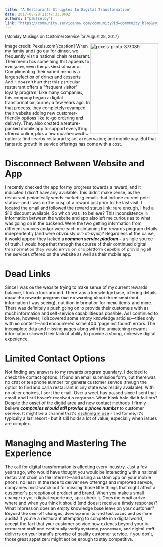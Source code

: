 ```yaml
---
title: "A Restaurants Struggles In Digital Transformation"
date: 2017-08-28T21:47:33.000Z
authors: ["paulselby"]
link: "https://community.servicenow.com/community?id=community_blog&sys_id=09fca2a5dbd0dbc01dcaf3231f961965"
---
```

<p><span style="color: #303030; font-family: arial, sans-serif;">(</span><span style="font-family: arial, sans-serif; color: #303030;">Monday Musings on Customer Service for August 28, 2017)</span></p><p></p><p><img alt="pexels-photo-373089" class="alignnone wp-image-712" height="298" src="https://insightsincustomerservice.files.wordpress.com/2017/08/pexels-photo-373089.jpeg" style="float: right;" width="223"/> Image credit: Pexels.com[/caption] When my family and I go out for dinner, we frequently visit a national chain restaurant. Their menu has something that appeals to everyone, even the pickiest of eaters. Complimenting their varied menu is a large selection of drinks and desserts. And it doesn't hurt that this particular restaurant offers a "frequent visitor" loyalty program. Like many companies, this company began a digital transformation journey a few years ago. In that process, they completely revamped their website adding new customer-friendly options like to-go ordering and delivery. They also created a feature-packed mobile app to support everything offered online, plus a few mobile-specific options: find nearby restaurants; set a reservation; and mobile pay. But that fantastic growth in service offerings has come with a cost.</p><p></p><h1>Disconnect Between Website and App</h1><p>I recently checked the app for my progress towards a reward, and it indicated I didn't have any available. This didn't make sense, as the restaurant periodically sends marketing emails that include current point status—and I was on the cusp of a reward just prior to the last visit. I located the email and followed the reward status link; sure enough, I had a $10 discount available. So which was I to believe? This inconsistency in information between the website and app also left me curious as to what was going on in the backend. Were the two getting information from different sources and/or were each maintaining the rewards program details independently (and were obviously out-of-sync)? Regardless of the cause, it would appear they lacked a <em><strong>common service platform -</strong></em> a single source of truth. I would hope that through the course of their continued digital transformation they would arrive on one platform capable of providing all the services offered on the website as well as their mobile app.</p><p></p><h1>Dead Links</h1><p>Since I was on the website trying to make sense of my current rewards balance, I took a look around. There was a knowledge base, offering details about the rewards program (but no warning about the mismatched information I was seeing), nutrition information for menu items, and more. There was definitely a push going on to provide their customers with as much information and self-service capabilities as possible. As I continued to browse, however, I discovered some empty knowledge articles—titles only with no content—and encountered some 404 "page not found" errors. The incomplete data and missing pages along with the unmatching rewards information showed their lack of ability to provide a strong, cohesive digital experience.</p><p></p><h1>Limited Contact Options</h1><p>Not finding any answers to my rewards program quandary, I decided to check the contact options. I found an email submission form, but there was no chat or telephone number for general customer service (though the option to find and call a restaurant in any state was readily available). With no other choices, I sent the email. Over a week has passed since I sent that email, and I still haven't received a response. What black hole did it fall into? Despite the onset of the digital area and new contact methods, I firmly believe <em><strong>companies should still provide a phone number</strong></em> to customer service. It might be a channel that's <a title="ww.forbes.com/sites/shephyken/2017/01/07/10-customer-service-and-customer-experience-cx-trends-for-2017/2/#cf1276770631" href="https://www.forbes.com/sites/shephyken/2017/01/07/10-customer-service-and-customer-experience-cx-trends-for-2017/2/#cf1276770631">declining in use</a> - and for me, it's typically a last resort - but it still holds a lot of value, especially when issues are complex.</p><p></p><h1>Managing and Mastering The Experience</h1><p>The call for digital transformation is affecting every industry. Just a few years ago, who would have thought you would be interacting with a national restaurant chain on the Internet—and using a custom app on your mobile phone, no less? In the race to deliver new offerings and improved service, companies must watch out for missing those little things that might affect a customer's perception of product and brand. When you make a small change to your digital experience, spot check it. Does the email arrive where and when you think it should (and does it receive a timely response)? What impression does an empty knowledge base leave on your customer? Beyond the one-off changes, develop end-to-end test cases and perform audits! If you're a restaurant attempting to compete in a digital world, accept the fact that your customer service now extends beyond your in-restaurant staff and continually verify systems, processes, and digital staff delivers on your brand's promise of quality customer service. If you don't, those great appetizers might not be enough to stay competitive.</p>